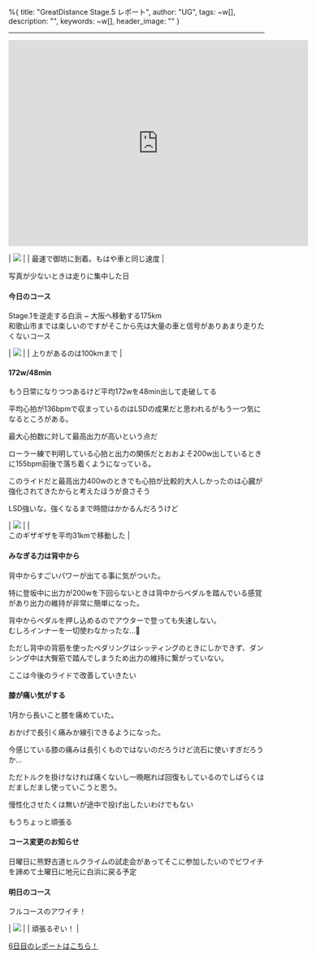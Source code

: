 %{
  title: "GreatDistance Stage.5 レポート",
  author: "UG",
  tags: ~w[],
  description: "",
  keywords: ~w[],
  header_image: ""
}

---
<iframe allowtransparency="true" frameborder="0" height="405" scrolling="no" src="https://www.strava.com/activities/2681035321/embed/22ee55a0b140a370408be5954217e0c0460990b1" width="590"></iframe>  
  

| [![](https://4.bp.blogspot.com/-ImRgQlv_CPE/XXDvJeCQayI/AAAAAAAABuA/vZp3ZwULlSod6aAar1IfAMNQN9i9UhW0wCK4BGAYYCw/s320/MVIMG_20190905_065059.jpg)](http://4.bp.blogspot.com/-ImRgQlv_CPE/XXDvJeCQayI/AAAAAAAABuA/vZp3ZwULlSod6aAar1IfAMNQN9i9UhW0wCK4BGAYYCw/s1600/MVIMG_20190905_065059.jpg) |
| 最速で御坊に到着。もはや車と同じ速度 |

  
写真が少ないときは走りに集中した日  

#### 今日のコース
  
Stage.1を逆走する白浜 ~ 大阪へ移動する175km  
和歌山市までは楽しいのですがそこから先は大量の車と信号がありあまり走りたくないコース  
  

| [![](https://2.bp.blogspot.com/-OL3ovV0Qr8s/XXDvpgDl6jI/AAAAAAAABuM/J6GIBnsZCCMEwrUg8M90oepvNVuDsAf1QCK4BGAYYCw/s320/%25E3%2582%25B9%25E3%2582%25AF%25E3%2583%25AA%25E3%2583%25BC%25E3%2583%25B3%25E3%2582%25B7%25E3%2583%25A7%25E3%2583%2583%25E3%2583%2588%2B2019-09-05%2B20.20.17.png)](http://2.bp.blogspot.com/-OL3ovV0Qr8s/XXDvpgDl6jI/AAAAAAAABuM/J6GIBnsZCCMEwrUg8M90oepvNVuDsAf1QCK4BGAYYCw/s1600/%25E3%2582%25B9%25E3%2582%25AF%25E3%2583%25AA%25E3%2583%25BC%25E3%2583%25B3%25E3%2582%25B7%25E3%2583%25A7%25E3%2583%2583%25E3%2583%2588%2B2019-09-05%2B20.20.17.png) |
| 上りがあるのは100kmまで |

  

#### 172w/48min

もう日常になりつつあるけど平均172wを48min出して走破してる

平均心拍が136bpmで収まっているのはLSDの成果だと思われるがもう一つ気になるところがある。

  

最大心拍数に対して最高出力が高いという点だ

  

ローラー練で判明している心拍と出力の関係だとおおよそ200w出しているときに155bpm前後で落ち着くようになっている。

  

このライドだと最高出力400wのときでも心拍が比較的大人しかったのは心臓が強化されてきたからと考えたほうが良さそう

  

LSD強いな。強くなるまで時間はかかるんだろうけど

| [![](https://4.bp.blogspot.com/-bgcW3c5m6QU/XXDv-39agcI/AAAAAAAABuY/8cKNBy0k81YXJfrgX9sBi0VyLJzat4LfQCK4BGAYYCw/s320/%25E3%2582%25B9%25E3%2582%25AF%25E3%2583%25AA%25E3%2583%25BC%25E3%2583%25B3%25E3%2582%25B7%25E3%2583%25A7%25E3%2583%2583%25E3%2583%2588%2B2019-09-05%2B20.20.51.png)](http://4.bp.blogspot.com/-bgcW3c5m6QU/XXDv-39agcI/AAAAAAAABuY/8cKNBy0k81YXJfrgX9sBi0VyLJzat4LfQCK4BGAYYCw/s1600/%25E3%2582%25B9%25E3%2582%25AF%25E3%2583%25AA%25E3%2583%25BC%25E3%2583%25B3%25E3%2582%25B7%25E3%2583%25A7%25E3%2583%2583%25E3%2583%2588%2B2019-09-05%2B20.20.51.png) |
|   
このギザギザを平均31kmで移動した |

#### みなぎる力は背中から
背中からすごいパワーが出てる事に気がついた。  
  
特に登坂中に出力が200wを下回らないときは背中からペダルを踏んでいる感覚があり出力の維持が非常に簡単になった。  
  
背中からペダルを押し込めるのでアウターで登っても失速しない。  
むしろインナーを一切使わなかったな...🤔  
  
ただし背中の背筋を使ったペダリングはシッティングのときにしかできず、ダンシング中は大臀筋で踏んでしまうため出力の維持に繋がっていない。  
  
ここは今後のライドで改善していきたい  
  

#### 膝が痛い気がする

1月から長いこと膝を痛めていた。

おかげで長引く痛みか線引できるようになった。

今感じている膝の痛みは長引くものではないのだろうけど流石に使いすぎだろうか...

  

ただトルクを掛けなければ痛くないし一晩眠れば回復もしているのでしばらくはだましだまし使っていこうと思う。

  

慢性化させたくは無いが途中で投げ出したいわけでもない
  
もうちょっと頑張る  
  
  

#### コース変更のお知らせ

日曜日に熊野古道ヒルクライムの試走会があってそこに参加したいのでビワイチを諦めて土曜日に地元に白浜に戻る予定

  

  

#### 明日のコース

フルコースのアワイチ！

| [![](https://1.bp.blogspot.com/-am56XP1KGeo/XXEBv6EesAI/AAAAAAAABuk/KWI4IaSMwdEeYMvUwofhynVosOjFpzC7wCK4BGAYYCw/s320/%25E3%2582%25B9%25E3%2582%25AF%25E3%2583%25AA%25E3%2583%25BC%25E3%2583%25B3%25E3%2582%25B7%25E3%2583%25A7%25E3%2583%2583%25E3%2583%2588%2B2019-09-05%2B21.38.12.png)](http://1.bp.blogspot.com/-am56XP1KGeo/XXEBv6EesAI/AAAAAAAABuk/KWI4IaSMwdEeYMvUwofhynVosOjFpzC7wCK4BGAYYCw/s1600/%25E3%2582%25B9%25E3%2582%25AF%25E3%2583%25AA%25E3%2583%25BC%25E3%2583%25B3%25E3%2582%25B7%25E3%2583%25A7%25E3%2583%2583%25E3%2583%2588%2B2019-09-05%2B21.38.12.png) |
| 頑張るぞい！ |

  

[6日目のレポートはこちら！](https://blog.great-distance.com/2019/09/greatdistance-stage6.html)
